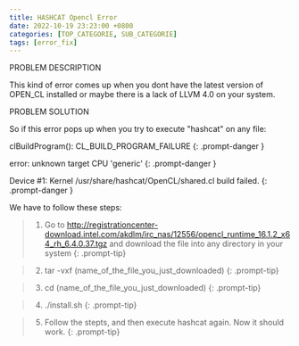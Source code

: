 ```yaml
---
title: HASHCAT Opencl Error
date: 2022-10-19 23:23:00 +0800 
categories: [TOP_CATEGORIE, SUB_CATEGORIE]
tags: [error_fix]     
---
```


PROBLEM DESCRIPTION

This kind of error comes up when you dont have the latest version of OPEN_CL installed or maybe there is a lack of LLVM 4.0 on your system.

PROBLEM SOLUTION

So if this error pops up when you try to execute "hashcat" on any file:

clBuildProgram(): CL_BUILD_PROGRAM_FAILURE 
{: .prompt-danger }

error: unknown target CPU 'generic' 
{: .prompt-danger }

Device #1: Kernel /usr/share/hashcat/OpenCL/shared.cl build failed. 
{: .prompt-danger }

We have to follow these steps:

> 1. Go to http://registrationcenter-download.intel.com/akdlm/irc_nas/12556/opencl_runtime_16.1.2_x64_rh_6.4.0.37.tgz and download the file into any directory in your system 
{: .prompt-tip}

> 2. tar -vxf (name_of_the_file_you_just_downloaded) 
{: .prompt-tip} 

> 3. cd (name_of_the_file_you_just_downloaded) 
{: .prompt-tip} 

> 4. ./install.sh
{: .prompt-tip}

> 5. Follow the stepts, and then execute hashcat again. Now it should work.
{: .prompt-tip}
